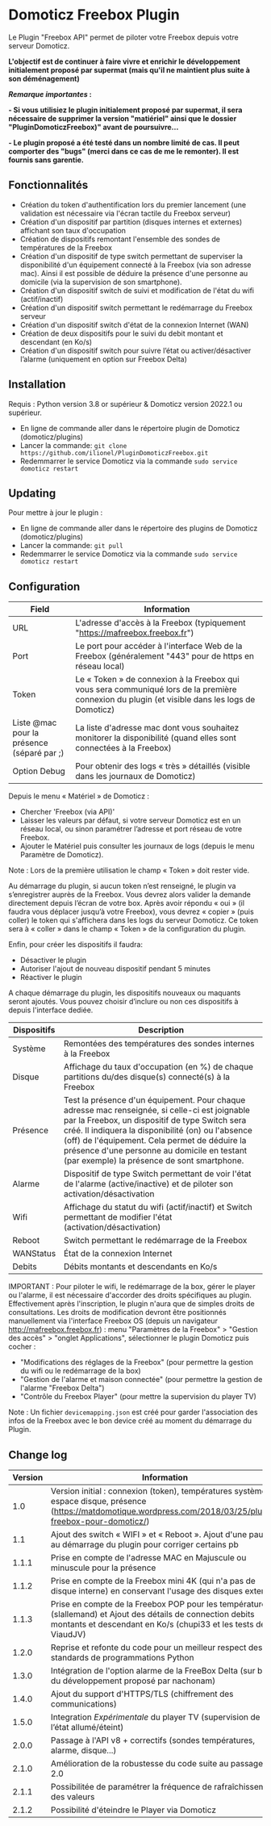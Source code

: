 # Domoticz Freebox Plugin

Le Plugin "Freebox API" permet de piloter votre Freebox depuis votre serveur Domoticz.

**L'objectif est de continuer à faire vivre et enrichir le développement initialement proposé par supermat (mais qu'il ne maintient plus suite à son déménagement)**

**_Remarque importantes_ :**

 **- Si vous utilisiez le plugin initialement proposé par supermat, il sera nécessaire de supprimer la version  "matiériel" ainsi que le dossier "PluginDomoticzFreebox)" avant de poursuivre...**

 **- Le plugin proposé a été testé dans un nombre limité de cas. Il peut comporter des "bugs" (merci dans ce cas de me le remonter). Il est fournis sans garentie.**

## Fonctionnalités

* Création du token d'authentification lors du premier lancement (une validation est nécessaire via l'écran tactile du Freebox serveur)
* Création d'un dispositif par partition (disques internes et externes) affichant son taux d'occupation
* Création de dispositifs remontant l'ensemble des sondes de températures de la Freebox
* Création d'un dispositif de type switch permettant de superviser la disponibilité d'un équipement connecté à la Freebox (via son adresse mac). Ainsi il est possible de déduire la présence d'une personne au domicile (via la supervision de son smartphone).
* Création d'un dispositif switch de suivi et modification de l'état du wifi (actif/inactif)
* Création d'un dispositif switch permettant le redémarrage du Freebox serveur
* Création d'un dispositif switch d'état de la connexion Internet (WAN)
* Création de deux dispositifs pour le suivi du debit montant et descendant (en Ko/s)
* Création d'un dispositif switch  pour suivre l’état ou activer/désactiver l’alarme (uniquement en option sur Freebox Delta)

## Installation

Requis : Python version 3.8 or supérieur & Domoticz version 2022.1 ou supérieur.

* En ligne de commande aller dans le répertoire plugin de Domoticz (domoticz/plugins)
* Lancer la commande: ```git clone https://github.com/ilionel/PluginDomoticzFreebox.git```
* Redemmarrer le service Domoticz via la commande ```sudo service domoticz restart```

## Updating

Pour mettre à jour le plugin :

* En ligne de commande aller dans le répertoire des plugins de Domoticz (domoticz/plugins)
* Lancer la commande: ```git pull```
* Redemmarrer le service Domoticz via la commande ```sudo service domoticz restart```

## Configuration

| Field | Information|
| ----- | ---------- |
| URL | L'adresse d'accès à la Freebox (typiquement "https://mafreebox.freebox.fr") |
| Port | Le port pour accéder à l'interface Web de la Freebox (généralement "443" pour de https en réseau local) |
| Token | Le « Token » de connexion à la Freebox qui vous sera communiqué lors de la première connexion du plugin (et visible dans les logs de Domoticz) |
| Liste @mac pour la présence (séparé par ;) | La liste d'adresse mac dont vous souhaitez monitorer la disponibilité (quand elles sont connectées à la Freebox) |
| Option Debug | Pour obtenir des logs « très » détaillés (visible dans les journaux de Domoticz) |

Depuis le menu « Matériel » de Domoticz :
 - Chercher 'Freebox (via API)'
 - Laisser les valeurs par défaut, si votre serveur Domoticz est en un réseau local, ou sinon paramétrer l’adresse et port réseau de votre Freebox.
 - Ajouter le Matériel puis consulter les journaux de logs (depuis le menu Paramètre de Domoticz).

Note : Lors de la première utilisation le champ « Token » doit rester vide.

Au démarrage du plugin, si aucun token n’est renseigné, le plugin va s’enregistrer auprès de la Freebox. Vous devrez alors valider la demande directement depuis l’écran de votre box.  Après avoir répondu « oui » (il faudra vous déplacer jusqu’à votre Freebox), vous devrez « copier » (puis coller) le token qui s'affichera dans les logs du serveur Domoticz.
Ce token sera à « coller » dans le champ « Token » de la configuration du plugin.

Enfin, pour créer les dispositifs il faudra:
- Désactiver le plugin
- Autoriser l'ajout de nouveau dispositif pendant 5 minutes
- Réactiver le plugin

A chaque démarrage du plugin, les dispositifs nouveaux ou maquants seront ajoutés.
Vous pouvez choisir d’inclure ou non ces dispositifs à depuis l'interface dediée.

| Dispositifs | Description|
| ----- | ---------- |
| Système | Remontées des températures des sondes internes à la Freebox |
| Disque | Affichage du taux d'occupation (en %) de chaque partitions du/des disque(s) connecté(s) à la Freebox |
| Présence | Test la présence d'un équipement. Pour chaque adresse mac renseignée, si celle-ci est joignable par la Freebox, un dispositif de type Switch sera créé. Il indiquera la disponibilité (on) ou l'absence (off) de l'équipement. Cela permet de déduire la présence d'une personne au domicile en testant (par exemple) la présence de sont smartphone. |
| Alarme | Dispositif de type Switch permettant de voir l'état de l'alarme (active/inactive) et de piloter son activation/désactivation |
| Wifi | Affichage du statut du wifi (actif/inactif) et Switch permettant de modifier l'état (activation/désactivation) |
| Reboot | Switch permettant le redémarrage de la Freebox |
| WANStatus | État de la connexion Internet |
| Debits | Débits montants et descendants en Ko/s |

IMPORTANT : Pour piloter le wifi, le redémarrage de la box, gérer le player ou l'alarme, il est nécessaire d'accorder des droits spécifiques au plugin. Effectivement après l'inscription, le plugin n'aura que de simples droits de consultations.
Les droits de modification devront être positionnés manuellement via l'interface Freebox OS (depuis un navigateur http://mafreebox.freebox.fr) : menu "Paramètres de la Freebox" > "Gestion des accès" > "onglet Applications", sélectionner le plugin Domoticz puis cocher :
- "Modifications des réglages de la Freebox" (pour permettre la gestion du wifi ou le redémarrage de la box)
- "Gestion de l'alarme et maison connectée" (pour permettre la gestion de l'alarme "Freebox Delta")
- "Contrôle du Freebox Player" (pour mettre la supervision du player TV)

Note : Un fichier ```devicemapping.json``` est créé pour garder l'association des infos de la Freebox avec le bon device créé au moment du démarrage du Plugin.

## Change log

| Version | Information|
| ----- | ---------- |
| 1.0 | Version initial : connexion (token), températures système, espace disque, présence (https://matdomotique.wordpress.com/2018/03/25/plugin-freebox-pour-domoticz/)|
| 1.1 | Ajout des switch « WIFI » et « Reboot ». Ajout d'une pause au démarrage du plugin pour corriger certains pb |
| 1.1.1 | Prise en compte de l'adresse MAC en Majuscule ou minuscule pour la présence |
| 1.1.2 | Prise en compte de la Freebox mini 4K (qui n'a pas de disque interne) en conservant l'usage des disques externes |
| 1.1.3 | Prise en compte de la Freebox POP pour les températures (slallemand) et Ajout des détails de connection debits montants et descendant en Ko/s (chupi33 et les tests des ViaudJV) |
| 1.2.0 | Reprise et refonte du code pour un meilleur respect des standards de programmations Python |
| 1.3.0 | Intégration de l'option alarme de la FreeBox Delta (sur base du développement proposé par nachonam) |
| 1.4.0 | Ajout du support d'HTTPS/TLS (chiffrement des communications) |
| 1.5.0 | Integration _*Expérimentale*_ du player TV (supervision de l’état allumé/éteint) |
| 2.0.0 | Passage à l'API v8 + correctifs (sondes températures, alarme, disque...) |
| 2.1.0 | Amélioration de la robustesse du code suite au passage en 2.0 |
| 2.1.1 | Possibilitée de paramétrer la fréquence de rafraîchissement des valeurs |
| 2.1.2 | Possibilité d'éteindre le Player via Domoticz |
